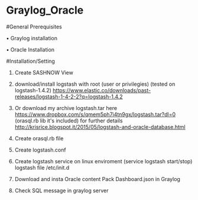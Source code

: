 # Graylog_Oracle

#General Prerequisites

•	Graylog installation

•	Oracle Installation

#Installation/Setting
    

1.	Create SASHNOW View

2.	download/install logstash with root (user or privilegies) (tested on logstash-1.4.2)  https://www.elastic.co/downloads/past-releases/logstash-1-4-2-2?q=logstash-1.4.2

3.	Or download my archive logstash.tar here https://www.dropbox.com/s/qmem5ph7i4tn9gx/logstash.tar?dl=0 (orasql.rb lib it's included) for further details http://krisrice.blogspot.it/2015/05/logstash-and-oracle-database.html

4.  Create orasql.rb file

5.	Create logstash.conf

6.	Create  logstash service on linux enviroment (service logstash start/stop) logstash file /etc/init.d

7.	Download and insta Oracle content Pack Dashboard.json in Graylog

8.	Check SQL message in graylog server
